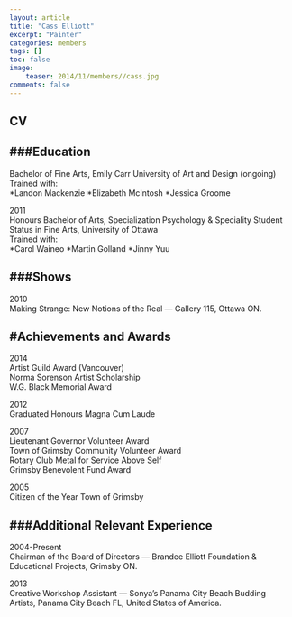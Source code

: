 ```yaml
---
layout: article
title: "Cass Elliott"
excerpt: "Painter"
categories: members
tags: []
toc: false
image: 
	teaser: 2014/11/members//cass.jpg
comments: false
---
```


## CV

###Education
---
Bachelor of Fine Arts, Emily Carr University of Art and Design (ongoing)  
Trained with:  
*Landon Mackenzie
*Elizabeth McIntosh
*Jessica Groome

2011  
Honours Bachelor of Arts, Specialization Psychology & Speciality Student Status in Fine Arts, University of Ottawa  
Trained with:  
*Carol Waineo
*Martin Golland
*Jinny Yuu


###Shows
---
2010  
Making Strange: New Notions of the Real  — Gallery 115, Ottawa ON.  

#Achievements and Awards
---
2014  
Artist Guild Award (Vancouver)  
Norma Sorenson Artist Scholarship  
W.G. Black Memorial Award  

2012  
Graduated Honours Magna Cum Laude  

2007  
Lieutenant Governor Volunteer Award  
Town of Grimsby Community Volunteer Award  
Rotary Club Metal for Service Above Self  
Grimsby Benevolent Fund Award  

2005  
Citizen of the Year Town of Grimsby  

###Additional Relevant Experience
---
2004-Present  
Chairman of the Board of Directors — Brandee Elliott Foundation & Educational Projects, Grimsby ON.  

2013  
Creative Workshop Assistant — Sonya’s Panama City Beach Budding Artists, Panama City Beach FL, United States of America.  
